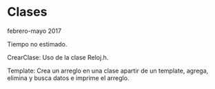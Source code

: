 # Clases
febrero-mayo 2017

Tiempo no estimado.

CrearClase: Uso de la clase Reloj.h.

Template: Crea un arreglo en una clase apartir de un template, agrega, elimina y busca datos e imprime el arreglo.
